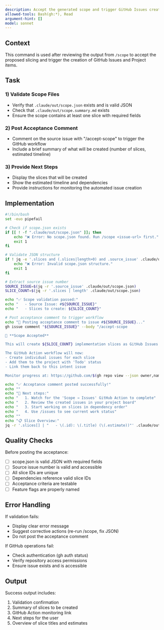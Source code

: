 ```yaml
---
description: Accept the generated scope and trigger GitHub Issues creation workflow
allowed-tools: Bash(gh:*), Read
argument-hint: []
model: sonnet
---
```


## Context

This command is used after reviewing the output from `/scope` to accept the proposed slicing and trigger the creation of GitHub Issues and Project items.

## Task

### 1) Validate Scope Files
- Verify that `.claude/out/scope.json` exists and is valid JSON
- Check that `.claude/out/scope.summary.md` exists
- Ensure the scope contains at least one slice with required fields

### 2) Post Acceptance Comment
- Comment on the source issue with "/accept-scope" to trigger the GitHub workflow
- Include a brief summary of what will be created (number of slices, estimated timeline)

### 3) Provide Next Steps
- Display the slices that will be created
- Show the estimated timeline and dependencies
- Provide instructions for monitoring the automated issue creation

## Implementation

```bash
#!/bin/bash
set -euo pipefail

# Check if scope.json exists
if [[ ! -f ".claude/out/scope.json" ]]; then
    echo "❌ Error: No scope.json found. Run /scope <issue-url> first."
    exit 1
fi

# Validate JSON structure
if ! jq -e '.slices and (.slices|length>0) and .source_issue' .claude/out/scope.json >/dev/null 2>&1; then
    echo "❌ Error: Invalid scope.json structure."
    exit 1
fi

# Extract source issue number
SOURCE_ISSUE=$(jq -r '.source_issue' .claude/out/scope.json)
SLICE_COUNT=$(jq -r '.slices | length' .claude/out/scope.json)

echo "✅ Scope validation passed:"
echo "   - Source Issue: #${SOURCE_ISSUE}"
echo "   - Slices to create: ${SLICE_COUNT}"

# Post acceptance comment to trigger workflow
echo "📝 Posting acceptance comment to issue #${SOURCE_ISSUE}..."
gh issue comment "${SOURCE_ISSUE}" --body "/accept-scope

🚀 **Scope Accepted**

This will create ${SLICE_COUNT} implementation slices as GitHub Issues and add them to the project board.

The GitHub Action workflow will now:
- Create individual issues for each slice
- Add them to the project with 'Todo' status
- Link them back to this intent issue

Monitor progress at: https://github.com/$(gh repo view --json owner,name -q '.owner.login + "/" + .name')/actions"

echo "✅ Acceptance comment posted successfully!"
echo ""
echo "🔄 Next steps:"
echo "   1. Watch for the 'Scope → Issues' GitHub Action to complete"
echo "   2. Review the created issues in your project board"
echo "   3. Start working on slices in dependency order"
echo "   4. Use /issues to see current work status"
echo ""
echo "📋 Slice Overview:"
jq -r '.slices[] | "   - \(.id): \(.title) (\(.estimate))"' .claude/out/scope.json
```

## Quality Checks

Before posting the acceptance:
- [ ] scope.json is valid JSON with required fields
- [ ] Source issue number is valid and accessible
- [ ] All slice IDs are unique
- [ ] Dependencies reference valid slice IDs
- [ ] Acceptance criteria are testable
- [ ] Feature flags are properly named

## Error Handling

If validation fails:
- Display clear error message
- Suggest corrective actions (re-run /scope, fix JSON)
- Do not post the acceptance comment

If GitHub operations fail:
- Check authentication (gh auth status)
- Verify repository access permissions
- Ensure issue exists and is accessible

## Output

Success output includes:
1. Validation confirmation
2. Summary of slices to be created
3. GitHub Action monitoring link
4. Next steps for the user
5. Overview of slice titles and estimates